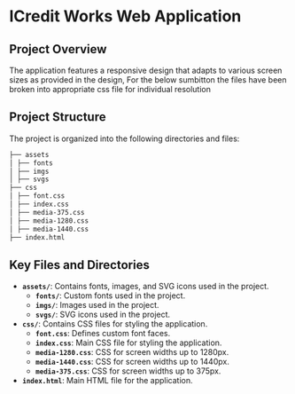 # ICredit Works Web Application

## Project Overview

The application features a responsive design that adapts to various screen sizes as provided in the design, For the below sumbitton the files have been broken into appropriate css file for individual resolution

## Project Structure

The project is organized into the following directories and files:

```bash
├── assets
│ ├── fonts
│ ├── imgs
│ ├── svgs
├── css
│ ├── font.css
│ ├── index.css
│ ├── media-375.css
│ ├── media-1280.css
│ ├── media-1440.css
├── index.html
```

## Key Files and Directories

-   **`assets/`**: Contains fonts, images, and SVG icons used in the project.
    -   **`fonts/`**: Custom fonts used in the project.
    -   **`imgs/`**: Images used in the project.
    -   **`svgs/`**: SVG icons used in the project.
-   **`css/`**: Contains CSS files for styling the application.
    -   **`font.css`**: Defines custom font faces.
    -   **`index.css`**: Main CSS file for styling the application.
    -   **`media-1280.css`**: CSS for screen widths up to 1280px.
    -   **`media-1440.css`**: CSS for screen widths up to 1440px.
    -   **`media-375.css`**: CSS for screen widths up to 375px.
-   **`index.html`**: Main HTML file for the application.
